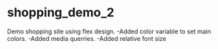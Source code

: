 # shopping_demo_2
Demo shopping site using flex design. 
-Added color variable to set main colors. 
-Added media querries. 
-Added relative font size
